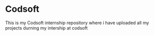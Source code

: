 # Codsoft
This is my Codsoft internship repository where i have uploaded all my projects durning my intership at codsoft 
